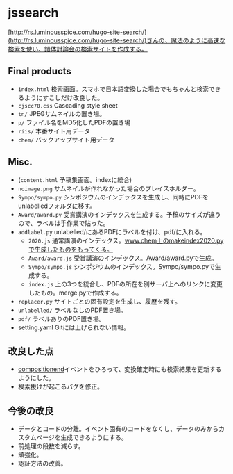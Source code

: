 # jssearch

[http://rs.luminousspice.com/hugo-site-search/](http://rs.luminousspice.com/hugo-site-search/)さんの、魔法のように高速な検索を使い、錯体討論会の検索サイトを作成する。

## Final products

* `index.html` 検索画面。スマホで日本語変換した場合でもちゃんと検索できるようにすこしだけ改良した。
* `cjscc70.css` Cascading style sheet
* `tn/` JPEGサムネイルの置き場。
* `p/` ファイル名をMD5化したPDFの置き場
* `riis/` 本番サイト用データ
* `chem/` バックアップサイト用データ

## Misc.

* (`content.html` 予稿集画面。indexに統合)
* `noimage.png` サムネイルが作れなかった場合のプレイスホルダー。
* `Sympo/sympo.py` シンポジウムのインデックスを生成し、同時にPDFをunlabelledフォルダに移す。
* `Award/award.py` 受賞講演のインデックスを生成する。予稿のサイズが違うので、ラベルは手作業で貼った。
* `addlabel.py` unlabelled/にあるPDFにラベルを付け、pdf/に入れる。
  * `2020.js` 通常講演のインデックス。www.chem上のmakeindex2020.pyで生成したものをもってくる。
  * `Award/award.js` 受賞講演のインデックス。Award/award.pyで生成。
  * `Sympo/sympo.js` シンポジウムのインデックス。Sympo/sympo.pyで生成する。
  * `index.js` 上の3つを統合し、PDFの所在を別サーバ上へのリンクに変更したもの。merge.pyで作成する。
* `replacer.py` サイトごとの固有設定を生成し、履歴を残す。
* `unlabelled/` ラベルなしのPDF置き場。
* `pdf/` ラベルありのPDF置き場。
* setting.yaml Gitには上げられない情報。

## 改良した点

* [compositionend](https://developer.mozilla.org/ja/docs/Web/Reference/Events/compositionend)イベントをひろって、変換確定時にも検索結果を更新するようにした。
* 検索抜けが起こるバグを修正。

## 今後の改良

* データとコードの分離。イベント固有のコードをなくし、データのみからカスタムページを生成できるようにする。
* 前処理の段数を減らす。
* 頑強化。
* 認証方法の改善。
